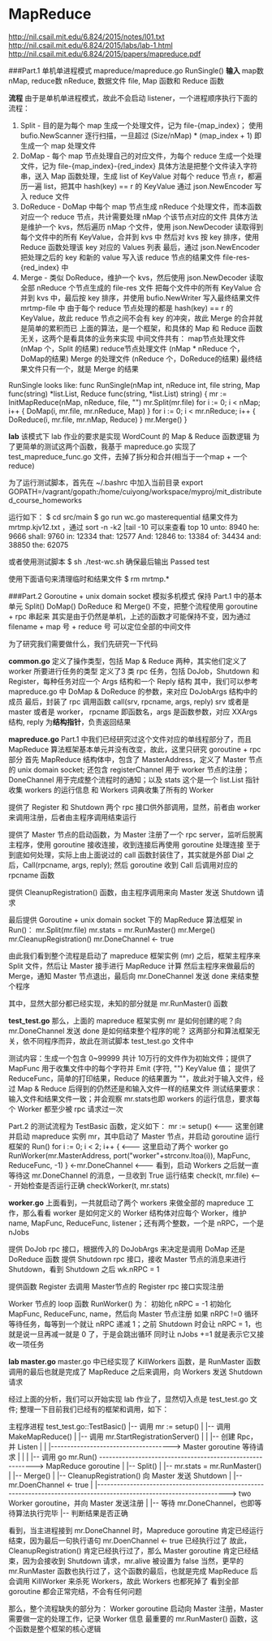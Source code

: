 MapReduce
===========
http://nil.csail.mit.edu/6.824/2015/notes/l01.txt
http://nil.csail.mit.edu/6.824/2015/labs/lab-1.html
http://nil.csail.mit.edu/6.824/2015/papers/mapreduce.pdf

###Part.1 单机单进程模式
mapreduce/mapreduce.go RunSingle()
**输入**
map数 nMap, reduce数 nReduce, 数据文件 file, Map 函数和 Reduce 函数

**流程**
由于是单机单进程模式，故此不会启动 listener，一个进程顺序执行下面的流程：
1. Split - 目的是为每个 map 生成一个处理文件，记为 file-{map_index}；
           使用 bufio.NewScanner 逐行扫描，一旦超过 (Size/nMap) * (map_index + 1) 即生成一个 map 处理文件
2. DoMap - 每个 map 节点处理自己的对应文件，为每个 reduce 生成一个处理文件，记为 file-{map_index}-{red_index}
           具体方法是把整个文件读入字符串，送入 Map 函数处理，生成 list of KeyValue
           对每个 reduce 节点 r，都遍历一遍 list，把其中 hash(key) == r 的 KeyValue 通过 json.NewEncoder 写入 reduce 文件
3. DoReduce - DoMap 中每个 map 节点生成 nReduce 个处理文件，而本函数对应一个 reduce 节点，共计需要处理 nMap 个该节点对应的文件
              具体方法是维护一个 kvs，然后遍历 nMap 个文件，使用 json.NewDecoder 读取得到每个文件中的所有 KeyValue，合并到 kvs 中
              然后对 kvs 按 key 排序，使用 Reduce 函数处理该 key 对应的 Values 列表
              最后，通过 json.NewEncoder 把处理之后的 key 和新的 value 写入该 reduce 节点的结果文件 file-res-{red_index} 中
4. Merge - 类似 DoReduce，维护一个 kvs，然后使用 json.NewDecoder 读取全部 nReduce 个节点生成的 file-res 文件
           把每个文件中的所有 KeyValue 合并到 kvs 中，最后按 key 排序，并使用 bufio.NewWriter 写入最终结果文件 mrtmp-file 中
           由于每个 reduce 节点处理的都是 hash(key) == r 的 KeyValue，故此 reduce 节点之间不会有 key 的冲突，故此 Merge 的合并就是简单的累积而已
上面的算法，是一个框架，和具体的 Map 和 Reduce 函数无关，这两个是看具体的业务来实现
中间文件共有：
    map节点处理文件 (nMap 个，Split 的结果)
    reduce节点处理文件 (nMap * nReduce 个，DoMap的结果)
    Merge 的处理文件 (nReduce 个，DoReduce的结果)
最终结果文件只有一个，就是 Merge 的结果

RunSingle looks like:
func RunSingle(nMap int, nReduce int, file string,
        Map func(string) *list.List,
        Reduce func(string, *list.List) string) {
    mr := InitMapReduce(nMap, nReduce, file, "")
    mr.Split(mr.file)
    for i := 0; i < nMap; i++ {
        DoMap(i, mr.file, mr.nReduce, Map)
    }
    for i := 0; i < mr.nReduce; i++ {
        DoReduce(i, mr.file, mr.nMap, Reduce)
    }
    mr.Merge()
}

**lab**
该模式下 lab 作业的要求是实现 WordCount 的 Map & Reduce 函数逻辑
为了更简单的测试这两个函数，我基于 mapreduce.go 实现了 test_mapreduce_func.go 文件，去掉了拆分和合并(相当于一个map + 一个reduce)

为了运行测试脚本，首先在 ~/.bashrc 中加入当前目录
export GOPATH=/vagrant/gopath:/home/cuiyong/workspace/myproj/mit_distributed_course_homeworks

运行如下：
$ cd src/main
$ go run wc.go masterequential
结果文件为 mrtmp.kjv12.txt ，通过 sort -n -k2 |tail -10 可以来查看 top 10
unto: 8940
he: 9666
shall: 9760
in: 12334
that: 12577
And: 12846
to: 13384
of: 34434
and: 38850
the: 62075

或者使用测试脚本
$ sh ./test-wc.sh
确保最后输出 Passed test

使用下面语句来清理临时和结果文件
$ rm mrtmp.*


###Part.2 Goroutine + unix domain socket 模拟多机模式
保持 Part.1 中的基本单元 Split() DoMap() DoReduce 和 Merge() 不变，把整个流程使用 goroutine + rpc 串起来
其实是由于仍然是单机，上述的函数才可能保持不变，因为通过 filename + map 号 + reduce 号 可以定位全部的中间文件

为了研究我们需要做什么，我们先研究一下代码

**common.go**
定义了操作类型，包括 Map & Reduce 两种，其实他们定义了 worker 所要进行任务的类型
定义了3 类 rpc 任务，包括 DoJob，Shutdown 和 Register，每种任务对应一个 Args 结构和一个 Reply 结构
其中，我们可以参考 mapreduce.go 中 DoMap & DoReduce 的参数，来对应 DoJobArgs 结构中的成员
最后，封装了 rpc 调用函数 call(srv, rpcname, args, reply)
srv 或者是 master 或者是 worker， rpcname 即函数名，args 是函数参数，对应 XXArgs 结构, reply 为**结构指针**，负责返回结果

**mapreduce.go**
Part.1 中我们已经研究过这个文件对应的单线程部分了，而且 MapReduce 算法框架基本单元并没有改变，故此，这里只研究 goroutine + rpc 部分
首先 MapReduce 结构体中，包含了 MasterAddress，定义了 Master 节点的 unix domain socket; 还包含 registerChannel 用于 worker 节点的注册；
DoneChannel 用于完成整个流程时的通知；以及 stats 这个是一个 list.List 指针收集 workers 的运行信息 和 Workers 词典收集了所有的 Worker

提供了 Register 和 Shutdown 两个 rpc 接口供外部调用，显然，前者由 worker 来调用注册，后者由主程序调用结束运行

提供了 Master 节点的启动函数，为 Master 注册了一个 rpc server，监听后脱离主程序，使用 goroutine 接收连接，收到连接后再使用 goroutine 处理连接
至于到底如何处理，实际上由上面说过的 call 函数封装住了，其实就是外部 Dial 之后，Call(rpcname, args, reply); 然后 goroutine 收到 Call 后调用对应的 rpcname 函数

提供 CleanupRegistration() 函数，由主程序调用来向 Master 发送 Shutdown 请求

最后提供 Goroutine + unix domain socket 下的 MapReduce 算法框架 in Run()：
    mr.Split(mr.file)
    mr.stats = mr.RunMaster()
    mr.Merge()
    mr.CleanupRegistration()
    mr.DoneChannel <- true

由此我们看到整个流程是启动了 mapreduce 框架实例 (mr) 之后，框架主程序来 Split 文件，然后让 Master 接手进行 MapReduce 计算
然后主程序来做最后的 Merge，通知 Master 节点退出，最后向 mr.DoneChannel 发送 done 来结束整个程序

其中，显然大部分都已经实现，未知的部分就是 mr.RunMaster() 函数

**test_test.go**
那么，上面的 mapreduce 框架实例 mr 是如何创建的呢？向 mr.DoneChannel 发送 done 是如何结束整个程序的呢？
这两部分和算法框架无关，依不同程序而异，故此在测试脚本 test_test.go 文件中

测试内容：生成一个包含 0~99999 共计 10万行的文件作为初始文件；提供了 MapFunc 用于收集文件中的每个字符并 Emit {字符, ""} KeyValue 值；
提供了 ReduceFunc，简单的打印结果，Reduce 的结果置为 ""，故此对于输入文件，经过 Map & Reduce 后得到的仍然还是和输入文件一样的结果文件
测试结果要求：输入文件和结果文件一致；并会观察 mr.stats也即 workers 的运行信息，要求每个 Worker 都至少被 rpc 请求过一次

Part.2 的测试流程为 TestBasic 函数，定义如下：
    mr := setup()               <--- 这里创建并启动 mapreduce 实例 mr，其中启动了 Master 节点，并启动 goroutine 运行框架的 Run()
    for i := 0; i < 2; i++ {    <--- 这里启动了两个 worker
        go RunWorker(mr.MasterAddress, port("worker"+strconv.Itoa(i)), MapFunc, ReduceFunc, -1)
    }
    <-mr.DoneChannel            <--- 看到，启动 Workers 之后就一直等待这 mr.DoneChannel 的消息，一旦收到 True 运行结束
    check(t, mr.file)           <--- 开始检查是否运行正确
    checkWorker(t, mr.stats)

**worker.go**
上面看到，一共就启动了两个 workers 来做全部的 mapreduce 工作，那么看看 worker 是如何定义的
Worker 结构体对应每个 Worker，维护 name, MapFunc, ReduceFunc, listener；还有两个整数，一个是 nRPC，一个是 nJobs

提供 DoJob rpc 接口，根据传入的 DoJobArgs 来决定是调用 DoMap 还是 DoReduce 函数
提供 Shutdown rpc 接口，接收 Master 节点的消息来进行 Shutdown，看到 Shutdown 之后 wk.nRPC = 1

提供函数 Register 去调用 Master节点的 Register rpc 接口实现注册

Worker 节点的 loop 函数 RunWorker() 为：
    初始化 nRPC = -1
    初始化 MapFunc, ReduceFunc, name，然后向 Master 节点注册
    如果 nRPC !=0 循环等待任务，每等到一个就让 nRPC 递减 1；之前 Shutdown 时会让 nRPC = 1，也就是说一旦再减一就是 0 了，于是会跳出循环
    同时让 nJobs +=1 就是表示它又接收一项任务


**lab master.go**
master.go 中已经实现了 KillWorkers 函数，是 RunMaster 函数调用的最后也就是完成了 MapReduce 之后来调用，向 Workers 发送 Shutdown 请求

经过上面的分析，我们可以开始实现 lab 作业了，显然切入点是 test_test.go 文件; 整理一下目前我们已经有的框架和调用，如下：

主程序进程 test_test.go::TestBasic()
    |-- 调用 mr := setup()
    |     |-- 调用 MakeMapReduce()
    |           |-- 调用 mr.StartRegistrationServer()
    |           |     |-- 创建 Rpc，并 Listen
    |           |     |-------------------------------------> Master goroutine 等待请求
    |           |
    |           |-- 调用 go mr.Run() ----------------------------------------------------------> MapReduce goroutine
    |                                                                                               |-- Split()
    |                                                                                               |-- mr.stats = mr.RunMaster()
    |                                                                                               |-- Merge()
    |                                                                                               |-- CleanupRegistration() 向 Master 发送 Shutdown
    |                                                                                               |-- mr.DoenChannel <- true
    |
    |----------------------------------------------------------------------------------------------------------------------> two Worker goroutine，并向 Master 发送注册
    |
    |-- 等待 mr.DoneChannel，也即等待算法执行完毕
    |-- 判断结果是否正确

看到，当主进程接到 mr.DoneChannel 时，Mapreduce goroutine 肯定已经运行结束，因为最后一句执行语句 mr.DoenChannel <- true 已经执行过了
故此，CleanupRegistration() 肯定已经执行过了，那么 Master goroutine 肯定已经结束，因为会接收到 Shutdown 请求，mr.alive 被设置为 false
当然，更早的 mr.RunMaster 函数也执行过了，这个函数的最后，也就是完成 MapReduce 后会调用 KillWorker 来杀死 Workers，故此 Workers 也都死掉了
看到全部 goroutine 都会正常完结，不会有任何问题

那么，整个流程缺失的部分为：
Worker goroutine 启动向 Master 注册，Master 需要做一定的处理工作，记录 Worker 信息
最重要的 mr.RunMaster() 函数，这个函数是整个框架的核心逻辑

